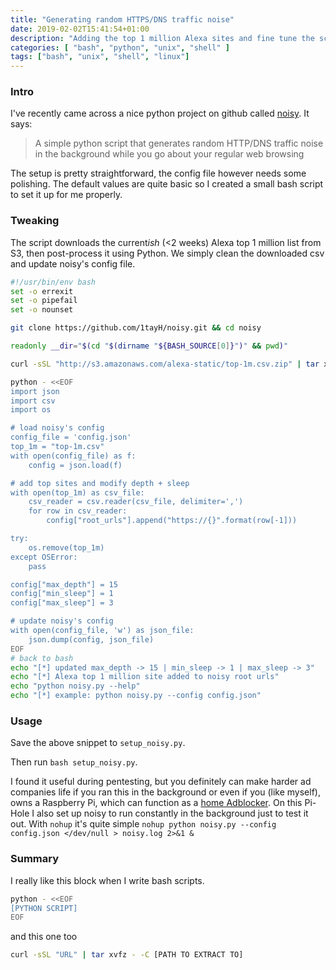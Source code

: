 ```yaml
---
title: "Generating random HTTPS/DNS traffic noise"
date: 2019-02-02T15:41:54+01:00
description: "Adding the top 1 million Alexa sites and fine tune the scraping attributes"
categories: [ "bash", "python", "unix", "shell" ]
tags: ["bash", "unix", "shell", "linux"]
---
```


### Intro

I've recently came across a nice python project on github called [noisy](https://github.com/1tayH/noisy). It says:

>A simple python script that generates random HTTP/DNS traffic noise in the background while you go about your regular web browsing

The setup is pretty straightforward, the config file however needs some polishing. The default values are quite basic so I created a small bash script to set it up for me properly.

### Tweaking

The script downloads the current*ish* (<2 weeks) Alexa top 1 million list from S3, then post-process it using Python. We simply clean the downloaded csv and update noisy's config file.

```bash
#!/usr/bin/env bash
set -o errexit
set -o pipefail
set -o nounset

git clone https://github.com/1tayH/noisy.git && cd noisy

readonly __dir="$(cd "$(dirname "${BASH_SOURCE[0]}")" && pwd)"

curl -sSL "http://s3.amazonaws.com/alexa-static/top-1m.csv.zip" | tar xvfz - -C ${__dir}

python - <<EOF
import json
import csv
import os

# load noisy's config
config_file = 'config.json'
top_1m = "top-1m.csv"
with open(config_file) as f:
    config = json.load(f)

# add top sites and modify depth + sleep
with open(top_1m) as csv_file:
    csv_reader = csv.reader(csv_file, delimiter=',')
    for row in csv_reader:
        config["root_urls"].append("https://{}".format(row[-1]))

try:
    os.remove(top_1m)
except OSError:
    pass

config["max_depth"] = 15
config["min_sleep"] = 1
config["max_sleep"] = 3

# update noisy's config
with open(config_file, 'w') as json_file:
    json.dump(config, json_file)
EOF
# back to bash
echo "[*] updated max_depth -> 15 | min_sleep -> 1 | max_sleep -> 3"
echo "[*] Alexa top 1 million site added to noisy root urls"
echo "python noisy.py --help"
echo "[*] example: python noisy.py --config config.json"
``` 

### Usage

Save the above snippet to `setup_noisy.py`.

Then run `bash setup_noisy.py`.

I found it useful during pentesting, but you definitely can make harder ad companies life if you ran this in the background or even if you (like myself), owns a Raspberry Pi, which can function as a [home Adblocker](https://pi-hole.net/).
On this Pi-Hole I also set up noisy to run constantly in the background just to test it out.
With `nohup` it's quite simple `nohup python noisy.py --config config.json </dev/null > noisy.log 2>&1 &`

### Summary

I really like this block when I write bash scripts.

```bash
python - <<EOF
[PYTHON SCRIPT]
EOF
```

and this one too

```bash
curl -sSL "URL" | tar xvfz - -C [PATH TO EXTRACT TO] 
```
